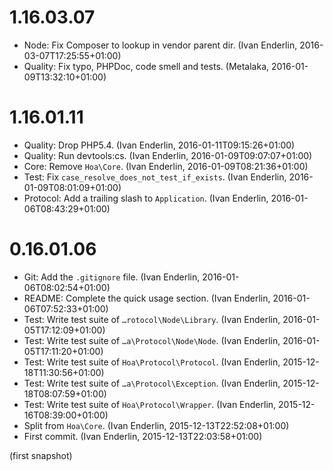# 1.16.03.07

  * Node: Fix Composer to lookup in vendor parent dir. (Ivan Enderlin, 2016-03-07T17:25:55+01:00)
  * Quality: Fix typo, PHPDoc, code smell and tests. (Metalaka, 2016-01-09T13:32:10+01:00)

# 1.16.01.11

  * Quality: Drop PHP5.4. (Ivan Enderlin, 2016-01-11T09:15:26+01:00)
  * Quality: Run devtools:cs. (Ivan Enderlin, 2016-01-09T09:07:07+01:00)
  * Core: Remove `Hoa\Core`. (Ivan Enderlin, 2016-01-09T08:21:36+01:00)
  * Test: Fix `case_resolve_does_not_test_if_exists`. (Ivan Enderlin, 2016-01-09T08:01:09+01:00)
  * Protocol: Add a trailing slash to `Application`. (Ivan Enderlin, 2016-01-06T08:43:29+01:00)

# 0.16.01.06

  * Git: Add the `.gitignore` file. (Ivan Enderlin, 2016-01-06T08:02:54+01:00)
  * README: Complete the quick usage section. (Ivan Enderlin, 2016-01-06T07:52:33+01:00)
  * Test: Write test suite of `…rotocol\Node\Library`. (Ivan Enderlin, 2016-01-05T17:12:09+01:00)
  * Test: Write test suite of `…a\Protocol\Node\Node`. (Ivan Enderlin, 2016-01-05T17:11:20+01:00)
  * Test: Write test suite of `Hoa\Protocol\Protocol`. (Ivan Enderlin, 2015-12-18T11:30:56+01:00)
  * Test: Write test suite of `…a\Protocol\Exception`. (Ivan Enderlin, 2015-12-18T08:07:59+01:00)
  * Test: Write test suite of `Hoa\Protocol\Wrapper`. (Ivan Enderlin, 2015-12-16T08:39:00+01:00)
  * Split from `Hoa\Core`. (Ivan Enderlin, 2015-12-13T22:52:08+01:00)
  * First commit. (Ivan Enderlin, 2015-12-13T22:03:58+01:00)

(first snapshot)
